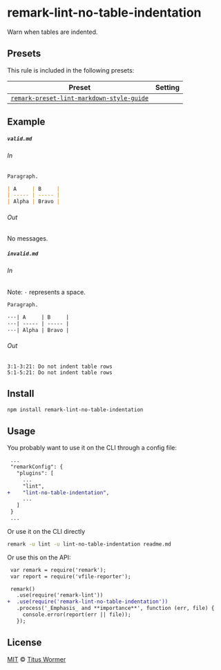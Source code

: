 <!--This file is generated-->

# remark-lint-no-table-indentation

Warn when tables are indented.

## Presets

This rule is included in the following presets:

| Preset | Setting |
| ------ | ------- |
| [`remark-preset-lint-markdown-style-guide`](https://github.com/wooorm/remark-lint/tree/master/packages/remark-preset-lint-markdown-style-guide) |  |

## Example

##### `valid.md`

###### In

```markdown
Paragraph.

| A     | B     |
| ----- | ----- |
| Alpha | Bravo |
```

###### Out

No messages.

##### `invalid.md`

###### In

Note: `·` represents a space.

```markdown
Paragraph.

···| A     | B     |
···| ----- | ----- |
···| Alpha | Bravo |
```

###### Out

```text
3:1-3:21: Do not indent table rows
5:1-5:21: Do not indent table rows
```

## Install

```sh
npm install remark-lint-no-table-indentation
```

## Usage

You probably want to use it on the CLI through a config file:

```diff
 ...
 "remarkConfig": {
   "plugins": [
     ...
     "lint",
+    "lint-no-table-indentation",
     ...
   ]
 }
 ...
```

Or use it on the CLI directly

```sh
remark -u lint -u lint-no-table-indentation readme.md
```

Or use this on the API:

```diff
 var remark = require('remark');
 var report = require('vfile-reporter');

 remark()
   .use(require('remark-lint'))
+  .use(require('remark-lint-no-table-indentation'))
   .process('_Emphasis_ and **importance**', function (err, file) {
     console.error(report(err || file));
   });
```

## License

[MIT](https://github.com/wooorm/remark-lint/blob/master/LICENSE) © [Titus Wormer](http://wooorm.com)
